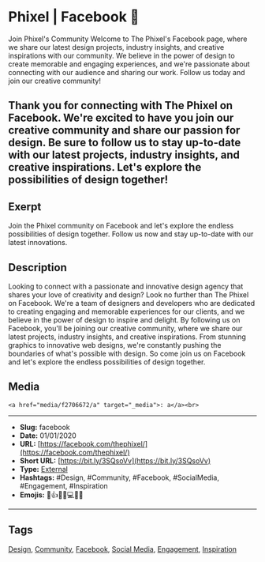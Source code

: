 # Phixel | Facebook 👥
Join Phixel's Community
Welcome to The Phixel's Facebook page, where we share our latest design projects, industry insights, and creative inspirations with our community. We believe in the power of design to create memorable and engaging experiences, and we're passionate about connecting with our audience and sharing our work. Follow us today and join our creative community!

Thank you for connecting with The Phixel on Facebook. We're excited to have you join our creative community and share our passion for design. Be sure to follow us to stay up-to-date with our latest projects, industry insights, and creative inspirations. Let's explore the possibilities of design together!
------------
## Exerpt
Join the Phixel community on Facebook and let's explore the endless possibilities of design together. Follow us now and stay up-to-date with our latest innovations.
## Description
Looking to connect with a passionate and innovative design agency that shares your love of creativity and design? Look no further than The Phixel on Facebook. We're a team of designers and developers who are dedicated to creating engaging and memorable experiences for our clients, and we believe in the power of design to inspire and delight. By following us on Facebook, you'll be joining our creative community, where we share our latest projects, industry insights, and creative inspirations. From stunning graphics to innovative web designs, we're constantly pushing the boundaries of what's possible with design. So come join us on Facebook and let's explore the endless possibilities of design together.
## Media
	<a href="media/f2706672/a" target="_media">: a</a><br>

------------
- **Slug:** facebook
- **Date:** 01/01/2020
- **URL:** [https://facebook.com/thephixel/](https://facebook.com/thephixel/)
- **Short URL:** [https://bit.ly/3SQsoVv](https://bit.ly/3SQsoVv)
- **Type:** [External](#external)
- **Hashtags:** #Design, #Community, #Facebook, #SocialMedia, #Engagement, #Inspiration
- **Emojis:** 🎨👍🌟🚀💻📱📢

------------
## Tags
[Design](#design), [Community](#community), [Facebook](#facebook), [Social Media](#social-media), [Engagement](#engagement), [Inspiration](#inspiration)
